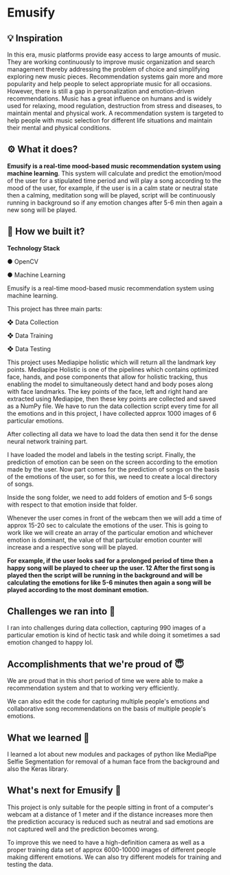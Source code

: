 # Emusify

## 💡 Inspiration

In this era, music platforms provide easy access to large amounts of music. They are working continuously to improve music organization and search management thereby addressing the problem of choice and simplifying exploring new music pieces. Recommendation systems gain more and more popularity and help people to select appropriate music for all occasions. However, there is still a gap in personalization and emotion-driven recommendations. Music has a great influence on humans and is widely used for relaxing, mood regulation, destruction from stress and diseases, to
maintain mental and physical work. A recommendation system is targeted to help people with music selection for different life situations and maintain their mental and physical conditions.

## ⚙️ What it does?

**Emusify is a real-time mood-based music recommendation system using machine learning**. This system will calculate and predict the emotion/mood of the user for a stipulated time period and will play a song according to the mood of the user, for example, if the user is in a calm state or neutral state then a calming, meditation song will be played, script will be continuously running in background so if any emotion changes after 5-6 min then again a new song will be played.

## 🔧 How we built it?

**Technology Stack**

 ● OpenCV 

● Machine Learning

Emusify is a real-time mood-based music recommendation system using machine learning.

This project has three main parts:

❖ Data Collection

❖ Data Training

❖ Data Testing

This project uses Mediapipe holistic which will return all the landmark key
points. Mediapipe Holistic is one of the pipelines which contains optimized
face, hands, and pose components that allow for holistic tracking, thus
enabling the model to simultaneously detect hand and body poses along
with face landmarks. The key points of the face, left and right hand are
extracted using Mediapipe, then these key points are collected and saved as
a NumPy file.
We have to run the data collection script every time for all the emotions and
in this project, I have collected approx 1000 images of 6 particular
emotions.

After collecting all data we have to load the data then send it for the dense
neural network training part.

I have loaded the model and labels in the testing script.
Finally, the prediction of emotion can be seen on the screen according to
the emotion made by the user.
Now part comes for the prediction of songs on the basis of the emotions of
the user, so for this, we need to create a local directory of songs.

Inside the song folder, we need to add folders of emotion and 5-6 songs
with respect to that emotion inside that folder.

Whenever the user comes in front of the webcam then we will add a time of
approx 15-20 sec to calculate the emotions of the user.
This is going to work like we will create an array of the particular emotion
and whichever emotion is dominant, the value of that particular emotion
counter will increase and a respective song will be played.

**For example, if the user looks sad for a prolonged period of time then a happy song will be played to cheer up the user. 12 After the first song is played then the script will be running in the background and will be calculating the emotions for like 5-6 minutes then again a song will be played according to the most dominant emotion.**

## Challenges we ran into 🙁

I ran into challenges during data collection, capturing 990 images of a particular emotion is kind of hectic task and while doing it sometimes a sad emotion changed to happy lol.

## Accomplishments that we're proud of 😇

We are proud that in this short period of time we were able to make a recommendation system and that to working very efficiently.

We can also edit the code for capturing multiple people's emotions and collaborative song recommendations on the basis of multiple people's emotions. 

## What we learned 🤔

I learned a lot about new modules and packages of python like MediaPipe Selfie Segmentation for removal of a human face from the background and also the Keras library. 

## What's next for Emusify 📲

This project is only suitable for the people sitting in front of a computer's webcam at a distance of 1 meter and if the distance increases more then the prediction accuracy is reduced such as neutral and sad emotions are not captured well and the prediction becomes wrong. 

To improve this we need to have a high-definition camera as well as a proper training data set of approx 6000-10000 images of different people making different emotions. We can also try different models for training and testing the data.
